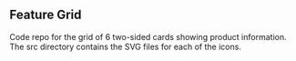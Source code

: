 ## Feature Grid

Code repo for the grid of 6 two-sided cards showing product information. The src directory contains the SVG files for each of the icons.
